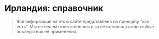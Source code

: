 # Ирландия: справочник

> Вся информация на этом сайте представлена по принципу “как есть”. Мы не несем ответственность за её истинность или любые последствия её применения.